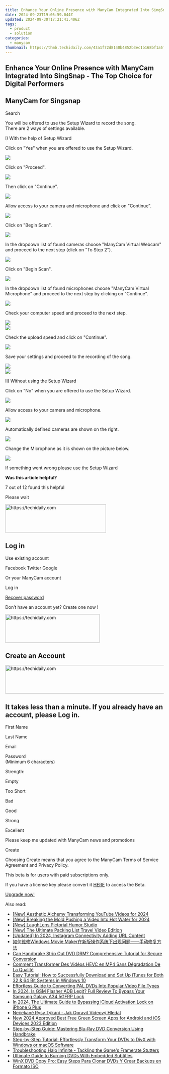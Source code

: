 ```yaml
---
title: Enhance Your Online Presence with ManyCam Integrated Into SingSnap - The Top Choice for Digital Performers
date: 2024-09-23T19:05:59.044Z
updated: 2024-09-30T17:21:41.406Z
tags:
  - product
  - solution
categories:
  - manycam
thumbnail: https://thmb.techidaily.com/43a1f72d8140b4852b3ec1b168bf1a5fdf9e93b16a9fa8da6c72d7e20d694e32.jpg
---
```


## Enhance Your Online Presence with ManyCam Integrated Into SingSnap - The Top Choice for Digital Performers

## ManyCam for Singsnap

Search 

 You will be offered to use the Setup Wizard to record the song.  
 There are 2 ways of settings available.  
  
 I) With the help of Setup Wizard

 Click on "Yes" when you are offered to use the Setup Wizard.

![](https://manycam.com/build/images/help/settings/singsnap/1.png?v=7ae16a499c)   
  
  
 Click on "Proceed".

![](https://manycam.com/build/images/help/settings/singsnap/2.png?v=99a7b17b66)   
  
  
 Then click on "Continue".

![](https://manycam.com/build/images/help/settings/singsnap/3.png?v=90514a04a5)   
  
  
 Allow access to your camera and microphone and click on "Continue".

![](https://manycam.com/build/images/help/settings/singsnap/4.png?v=82cefa1c5f)   
  

  
 Click on "Begin Scan".

![](https://manycam.com/build/images/help/settings/singsnap/5.png?v=df91fe63a5)   
  
  
 In the dropdown list of found cameras choose "ManyCam Virtual Webcam" and proceed to the next step (click on "To Step 2").

![](https://manycam.com/build/images/help/settings/singsnap/6.png?v=1247bbb5ba)   
  
  
 Click on "Begin Scan".

![](https://manycam.com/build/images/help/settings/singsnap/7.png?v=5a06ecb7ec)   
  
  
 In the dropdown list of found microphones choose "ManyCam Virtual Microphone" and proceed to the next step by clicking on "Continue".

![](https://manycam.com/build/images/help/settings/singsnap/8.png?v=8e9e7d25c2)   
  
  
 Check your computer speed and proceed to the next step.

![](https://manycam.com/build/images/help/settings/singsnap/9.png?v=21f62397be)   
![](https://manycam.com/build/images/help/settings/singsnap/10.png?v=064c2dee49)   

  
  
 Check the upload speed and click on "Continue".

![](https://manycam.com/build/images/help/settings/singsnap/11.png?v=9b899b19bd)   
  

  
 Save your settings and proceed to the recording of the song.

![](https://manycam.com/build/images/help/settings/singsnap/12.png?v=b6e4d029f5)   
![](https://manycam.com/build/images/help/settings/singsnap/13.png?v=62069a0c67)   

  
  
 II) Without using the Setup Wizard   
  
 Click on "No" when you are offered to use the Setup Wizard.

![](https://manycam.com/build/images/help/settings/singsnap/100.png?v=42af521d16)   
  
  
 Allow access to your camera and microphone.

![](https://manycam.com/build/images/help/settings/singsnap/101.png?v=3be1243e59)   
  

  
 Automatically defined cameras are shown on the right.

![](https://manycam.com/build/images/help/settings/singsnap/102.png?v=2f2095d2ff)   
  
  
 Change the Microphone as it is shown on the picture below.

![](https://manycam.com/build/images/help/settings/singsnap/103.png?v=479d0ce7c2)   
  

  
 If something went wrong please use the Setup Wizard

**Was this article helpful?** 

7 out of 12 found this helpful 

  
Please wait 

<!-- affiliate ads begin -->
<a href="https://wigfever.sjv.io/c/5597632/2014853/22899" target="_top" id="2014853">
  <img src="//a.impactradius-go.com/display-ad/22899-2014853" border="0" alt="https://techidaily.com" width="320" height="90"/>
</a>
<img height="0" width="0" src="https://wigfever.sjv.io/i/5597632/2014853/22899" style="position:absolute;visibility:hidden;" border="0" />
<!-- affiliate ads end -->

## Log in

Use existing account

Facebook Twitter Google 

Or your ManyCam account

Log in 

[Recover password](https://tools.techidaily.com/manycam/products/) 

 Don’t have an account yet? Create one now ! 

<!-- affiliate ads begin -->
<a href="https://laganoo.pxf.io/c/5597632/1528681/16446" target="_top" id="1528681">
  <img src="//a.impactradius-go.com/display-ad/16446-1528681" border="0" alt="https://techidaily.com" width="300" height="90"/>
</a>
<img height="0" width="0" src="https://laganoo.pxf.io/i/5597632/1528681/16446" style="position:absolute;visibility:hidden;" border="0" />
<!-- affiliate ads end -->

## Create an Account

<!-- affiliate ads begin -->
<a href="https://appsumo.8odi.net/c/5597632/2111968/7443" target="_top" id="2111968">
  <img src="//a.impactradius-go.com/display-ad/7443-2111968" border="0" alt="https://techidaily.com" width="728" height="90"/>
</a>
<img height="0" width="0" src="https://appsumo.8odi.net/i/5597632/2111968/7443" style="position:absolute;visibility:hidden;" border="0" />
<!-- affiliate ads end -->

## It takes less than a minute. If you already have an account, please Log in.

First Name 

Last Name 

Email 

Password  
(Minimum 6 characters) 

Strength: 

Empty

Too Short

Bad

Good

Strong

Excellent

Please keep me updated with ManyCam news and promotions 

Create 

Choosing Create means that you agree to the ManyCam Terms of Service Agreement and Privacy Policy.

This beta is for users with paid subscriptions only.

If you have a license key please convert it [HERE](https://tools.techidaily.com/manycam/products/) to access the Beta.

[Upgrade now!](https://tools.techidaily.com/manycam/products/)

<ins class="adsbygoogle"
     style="display:block"
     data-ad-format="autorelaxed"
     data-ad-client="ca-pub-7571918770474297"
     data-ad-slot="1223367746"></ins>

<ins class="adsbygoogle"
     style="display:block"
     data-ad-client="ca-pub-7571918770474297"
     data-ad-slot="8358498916"
     data-ad-format="auto"
     data-full-width-responsive="true"></ins>

<span class="atpl-alsoreadstyle">Also read:</span>
<div><ul>
<li><a href="https://facebook-record-videos.techidaily.com/new-aesthetic-alchemy-transforming-youtube-videos-for-2024/"><u>[New] Aesthetic Alchemy Transforming YouTube Videos for 2024</u></a></li>
<li><a href="https://facebook-video-share.techidaily.com/new-breaking-the-mold-pushing-a-video-into-hot-water-for-2024/"><u>[New] Breaking the Mold Pushing a Video Into Hot Water for 2024</u></a></li>
<li><a href="https://extra-skills.techidaily.com/new-laughlens-pictorial-humor-studio/"><u>[New] LaughLens Pictorial Humor Studio</u></a></li>
<li><a href="https://some-guidance.techidaily.com/new-the-ultimate-packing-list-travel-video-edition/"><u>[New] The Ultimate Packing List Travel Video Edition</u></a></li>
<li><a href="https://instagram-videos.techidaily.com/updated-in-2024-instagram-connectivity-adding-url-content/"><u>[Updated] In 2024, Instagram Connectivity Adding URL Content</u></a></li>
<li><a href="https://discover-community.techidaily.com/windows-movie-maker/"><u>如何维修Windows Movie Maker在新版操作系统下出现问题——手动修复方法</u></a></li>
<li><a href="https://discover-community.techidaily.com/can-handbrake-strip-out-dvd-drm-comprehensive-tutorial-for-secure-conversion/"><u>Can Handbrake Strip Out DVD DRM? Comprehensive Tutorial for Secure Conversion</u></a></li>
<li><a href="https://discover-community.techidaily.com/comment-transformer-des-videos-hevc-en-mp4-sans-degradation-de-la-qualite/"><u>Comment Transformer Des Vidéos HEVC en MP4 Sans Dégradation De La Qualité</u></a></li>
<li><a href="https://discover-community.techidaily.com/easy-tutorial-how-to-successfully-download-and-set-up-itunes-for-both-32-and-64-bit-systems-in-windows-10/"><u>Easy Tutorial: How to Successfully Download and Set Up iTunes for Both 32 & 64 Bit Systems in Windows 10</u></a></li>
<li><a href="https://discover-community.techidaily.com/effortless-guide-to-converting-pal-dvds-into-popular-video-file-types/"><u>Effortless Guide to Converting PAL DVDs Into Popular Video File Types</u></a></li>
<li><a href="https://android-frp.techidaily.com/in-2024-is-gsm-flasher-adb-legit-full-review-to-bypass-your-samsung-galaxy-a34-5gfrp-lock-by-drfone-android/"><u>In 2024, Is GSM Flasher ADB Legit? Full Review To Bypass Your Samsung Galaxy A34 5GFRP Lock</u></a></li>
<li><a href="https://activate-lock.techidaily.com/in-2024-the-ultimate-guide-to-bypassing-icloud-activation-lock-on-iphone-6-plus-by-drfone-ios/"><u>In 2024, The Ultimate Guide to Bypassing iCloud Activation Lock on iPhone 6 Plus</u></a></li>
<li><a href="https://win11-tips.techidaily.com/necekane-rysy-tykani-jak-opravit-videovy-hledat/"><u>Nečekané Rysy Týkání - Jak Opravit Videový Hledat</u></a></li>
<li><a href="https://ai-video-apps.techidaily.com/new-2024-approved-best-free-green-screen-apps-for-android-and-ios-devices-2023-edition/"><u>New 2024 Approved Best Free Green Screen Apps for Android and iOS Devices 2023 Edition</u></a></li>
<li><a href="https://discover-community.techidaily.com/step-by-step-guide-mastering-blu-ray-dvd-conversion-using-handbrake/"><u>Step-by-Step Guide: Mastering Blu-Ray DVD Conversion Using Handbrake</u></a></li>
<li><a href="https://discover-community.techidaily.com/step-by-step-tutorial-effortlessly-transform-your-dvds-to-divx-with-windows-or-macos-software/"><u>Step-by-Step Tutorial: Effortlessly Transform Your DVDs to DivX with Windows or macOS Software</u></a></li>
<li><a href="https://win-solutions.techidaily.com/troubleshooting-halo-infinite-tackling-the-games-framerate-stutters/"><u>Troubleshooting Halo Infinite - Tackling the Game's Framerate Stutters</u></a></li>
<li><a href="https://discover-community.techidaily.com/ultimate-guide-to-burning-dvds-with-embedded-subtitles/"><u>Ultimate Guide to Burning DVDs With Embedded Subtitles</u></a></li>
<li><a href="https://discover-community.techidaily.com/winx-dvd-copy-pro-easy-steps-para-clonar-dvds-y-crear-backups-en-formato-iso/"><u>WinX DVD Copy Pro: Easy Steps Para Clonar DVDs Y Crear Backups en Formato ISO</u></a></li>
</ul></div>

